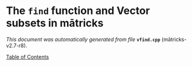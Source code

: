 
# The `find` function and Vector subsets in mātricks
_This document was automatically generated from file_ **`vfind.cpp`** (mātricks-v2.7-r8).


[Table of Contents](README.md)
